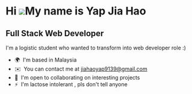 Hi ![](https://user-images.githubusercontent.com/18350557/176309783-0785949b-9127-417c-8b55-ab5a4333674e.gif)My name is Yap Jia Hao
===================================================================================================================================

Full Stack Web Developer
------------------------

I'm a logistic student who wanted to transform into web developer role :)

*   🌍  I'm based in Malaysia
*   ✉️  You can contact me at [jiahaoyap9139@gmail.com](mailto:jiahaoyap9139@gmail.com)
*   🤝  I'm open to collaborating on interesting projects
*   ⚡  I'm lactose intolerant , pls don't tell anyone
